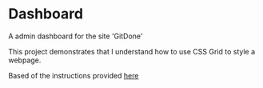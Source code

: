 # Dashboard

A admin dashboard for the site 'GitDone'

This project demonstrates that I understand how to use CSS Grid to style a webpage.

Based of the instructions provided [here](https://www.theodinproject.com/lessons/node-path-intermediate-html-and-css-admin-dashboard)

